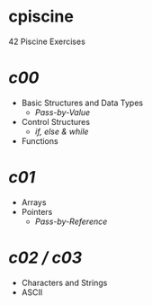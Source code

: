 # cpiscine
42 Piscine Exercises
# *c00*
- Basic Structures and Data Types
  - _Pass-by-Value_
- Control Structures
  - _if, else & while_
- Functions
# *c01*
- Arrays
- Pointers
  - _Pass-by-Reference_
# *c02 / c03*
- Characters and Strings
- ASCII
